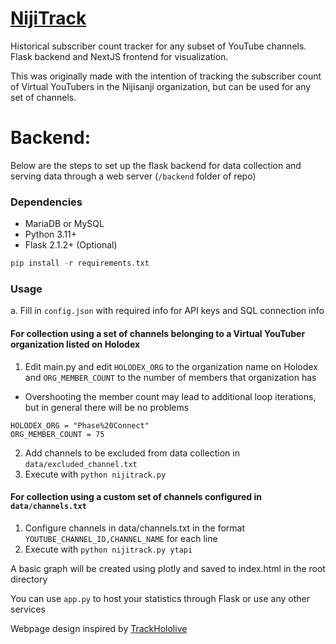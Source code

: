 # [NijiTrack](https://nijitracker.com/)

Historical subscriber count tracker for any subset of YouTube channels. Flask backend and NextJS frontend for visualization.

This was originally made with the intention of tracking the subscriber count of Virtual YouTubers in the Nijisanji organization, but can be used for any set of channels.


# Backend:
Below are the steps to set up the flask backend for data collection and serving data through a web server (`/backend` folder of repo)

### Dependencies
- MariaDB or MySQL
- Python 3.11+
- Flask 2.1.2+ (Optional)

```python
pip install -r requirements.txt
```
### Usage
a. Fill in `config.json` with required info for API keys and SQL connection info
#### For collection using a set of channels belonging to a Virtual YouTuber organization listed on Holodex
1. Edit main.py and edit `HOLODEX_ORG` to the organization name on Holodex and `ORG_MEMBER_COUNT` to the number of members that organization has
  - Overshooting the member count may lead to additional loop iterations, but in general there will be no problems
```
HOLODEX_ORG = "Phase%20Connect"
ORG_MEMBER_COUNT = 75
```
2. Add channels to be excluded from data collection in `data/excluded_channel.txt`
3. Execute with `python nijitrack.py`
#### For collection using a custom set of channels configured in `data/channels.txt`
1. Configure channels in data/channels.txt in the format `YOUTUBE_CHANNEL_ID,CHANNEL_NAME` for each line
2. Execute with `python nijitrack.py ytapi`

A basic graph will be created using plotly and saved to index.html in the root directory

You can use `app.py` to host your statistics through Flask or use any other services


Webpage design inspired by [TrackHololive](https://trackholo.live/)

